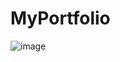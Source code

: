 # MyPortfolio
![image](https://github.com/user-attachments/assets/3f2bf1d8-29d8-4245-8691-5917d6793ede)
